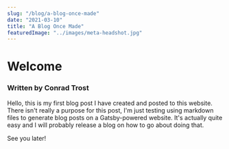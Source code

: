 ```yaml
---
slug: "/blog/a-blog-once-made"
date: "2021-03-10"
title: "A Blog Once Made"
featuredImage: "../images/meta-headshot.jpg"
---
```


# Welcome
### Written by Conrad Trost

Hello, this is my first blog post I have created and posted to this website.
There isn't really a purpose for this post, I'm just testing using markdown files to generate blog posts on a Gatsby-powered website.
It's actually quite easy and I will probably release a blog on how to go about doing that.

See you later!
